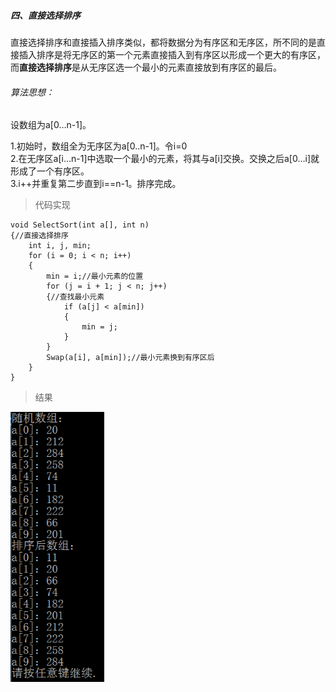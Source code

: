 ##### 四、直接选择排序

直接选择排序和直接插入排序类似，都将数据分为有序区和无序区，所不同的是直接插入排序是将无序区的第一个元素直接插入到有序区以形成一个更大的有序区，而**直接选择排序**是从无序区选一个最小的元素直接放到有序区的最后。

###### 算法思想：

设数组为a[0…n-1]。

1.初始时，数组全为无序区为a[0..n-1]。令i=0<br>
2.在无序区a[i…n-1]中选取一个最小的元素，将其与a[i]交换。交换之后a[0…i]就形成了一个有序区。<br>
3.i++并重复第二步直到i==n-1。排序完成。

> 代码实现


```
void SelectSort(int a[], int n)
{//直接选择排序
	int i, j, min;
	for (i = 0; i < n; i++)
	{
		min = i;//最小元素的位置
		for (j = i + 1; j < n; j++)
		{//查找最小元素
			if (a[j] < a[min])
			{
				min = j;
			}
		}
		Swap(a[i], a[min]);//最小元素换到有序区后
	}
}
```

>结果


<html>
<img name=selectsort src="https://github.com/plclovelife/AlgorithmLearning/blob/master/Image/select.png?raw=true" width="150">
</html>

